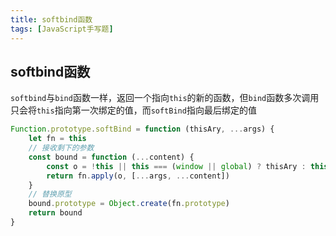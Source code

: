 ```yaml
---
title: softbind函数
tags: [JavaScript手写题]
---
```


## softbind函数

`softbind`与`bind`函数一样，返回一个指向`this`的新的函数，但`bind`函数多次调用只会将`this`指向第一次绑定的值，而`softBind`指向最后绑定的值

```js
Function.prototype.softBind = function (thisAry, ...args) {
    let fn = this
    // 接收剩下的参数
    const bound = function (...content) {
        const o = !this || this === (window || global) ? thisAry : this
        return fn.apply(o, [...args, ...content])
    }
    // 替换原型
    bound.prototype = Object.create(fn.prototype)
    return bound
}
```
